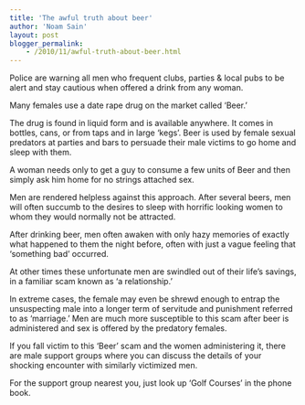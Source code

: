 ```yaml
---
title: 'The awful truth about beer'
author: 'Noam Sain'
layout: post
blogger_permalink:
    - /2010/11/awful-truth-about-beer.html
---
```


Police are warning all men who frequent clubs, parties &amp; local pubs to be alert and stay cautious when offered a drink from any woman.  
  
Many females use a date rape drug on the market called ‘Beer.’

The drug is found in liquid form and is available anywhere. It comes in bottles, cans, or from taps and in large ‘kegs’. Beer is used by female sexual predators at parties and bars to persuade their male victims to go home and sleep with them.

A woman needs only to get a guy to consume a few units of Beer and then simply ask him home for no strings attached sex.

Men are rendered helpless against this approach. After several beers, men will often succumb to the desires to sleep with horrific looking women to whom they would normally not be attracted.

After drinking beer, men often awaken with only hazy memories of exactly what happened to them the night before, often with just a vague feeling that ‘something bad’ occurred.

At other times these unfortunate men are swindled out of their life’s savings, in a familiar scam known as ‘a relationship.’

In extreme cases, the female may even be shrewd enough to entrap the unsuspecting male into a longer term of servitude and punishment referred to as ‘marriage.’ Men are much more susceptible to this scam after beer is administered and sex is offered by the predatory females.

If you fall victim to this ‘Beer’ scam and the women administering it, there are male support groups where you can discuss the details of your shocking encounter with similarly victimized men.

For the support group nearest you, just look up ‘Golf Courses’ in the phone book.